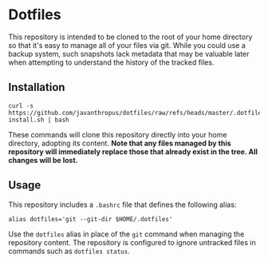 # Dotfiles

This repository is intended to be cloned to the root of your home directory so
that it's easy to manage all of your files via git. While you could use a backup
system, such snapshots lack metadata that may be valuable later when attempting
to understand the history of the tracked files.

## Installation

```
curl -s https://github.com/javanthropus/dotfiles/raw/refs/heads/master/.dotfiles-install.sh | bash
```

These commands will clone this repository directly into your home directory,
adopting its content. **Note that any files managed by this repository will
immediately replace those that already exist in the tree. All changes will be
lost.**

## Usage

This repository includes a `.bashrc` file that defines the following alias:

```
alias dotfiles='git --git-dir $HOME/.dotfiles'
```

Use the `dotfiles` alias in place of the `git` command when managing the
repository content. The repository is configured to ignore untracked files in
commands such as `dotfiles status`.
